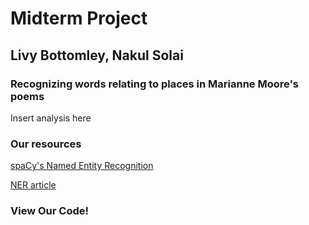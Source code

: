 <html>
    <head>
        <title>Words Relating To Places</title>
        <meta charset="utf-8">
        <link rel="stylesheet" href="style.css">
        <script src="index.js"></script>
    </head>
    <body>
        <div class = "center">
            <h1>Midterm Project</h1>
            <h2>Livy Bottomley, Nakul Solai</h2>
            <h3>Recognizing words relating to places in Marianne Moore's poems</h3>
            <p>Insert analysis here</p>
            <h3>Our resources</h3>
            <a href="https://spacy.io/usage/linguistic-features#named-entities">spaCy's Named Entity Recognition</a>
            <p></p>
            <a href="https://towardsdatascience.com/named-entity-recognition-ner-using-spacy-nlp-part-4-28da2ece57c6">NER article</a>
            <h3>View Our Code!</h3>
            <script src="https://gist.github.com/HaripriyaMehta/f9403a041cd14ca145dc15619faf3ec0.js"></script>
        </div>
    </body>  
</html>
